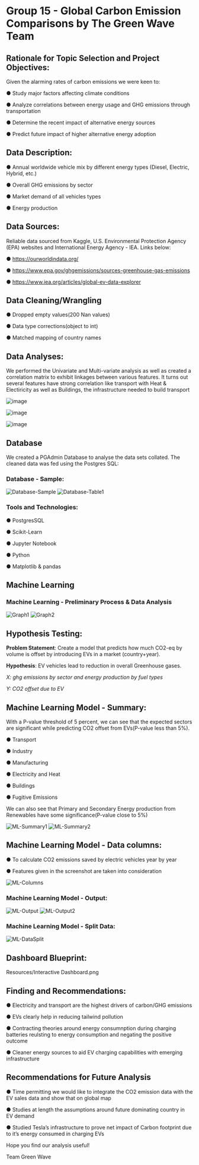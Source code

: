 # Group 15 - Global Carbon Emission Comparisons by The Green Wave Team


## Rationale for Topic Selection and Project Objectives: 

Given the alarming rates of carbon emissions we were keen to:

● Study major factors affecting climate conditions

● Analyze correlations between energy usage and GHG emissions through transportation

● Determine the recent impact of alternative energy sources

● Predict future impact of higher alternative energy adoption



## Data Description:

● Annual worldwide vehicle mix by different energy types  (Diesel, Electric, Hybrid, etc.)
 
● Overall GHG emissions by sector

● Market demand of all vehicles types

● Energy production


## Data Sources:

Reliable data sourced from Kaggle, U.S. Environmental Protection Agency (EPA) websites and International Energy Agency - IEA. Links below:

●  https://ourworldindata.org/

●  https://www.epa.gov/ghgemissions/sources-greenhouse-gas-emissions

●  https://www.iea.org/articles/global-ev-data-explorer



## Data Cleaning/Wrangling

● Dropped empty values(200 Nan values)

● Data type corrections(object to int)

● Matched mapping of country names 


## Data Analyses:

We performed the Univariate and Multi-variate analysis as well as created a correlation matrix to exhibit linkages between various features. It turns out several features have strong correlation like transport with Heat & Electiricity as well as Buildings, the infrastructure needed to build transport

![image](https://user-images.githubusercontent.com/102870991/190325019-01f84146-15a7-49c8-9763-dda32d485111.png)


![image](https://user-images.githubusercontent.com/102870991/190324933-4715a38a-786e-417c-a715-509a9dbfdd4b.png)

![image](https://user-images.githubusercontent.com/102870991/190324809-65a37b29-0add-4e63-804f-21e5932cf624.png)


## Database

We created a PGAdmin Database to analyse the data sets collated. The cleaned data was fed using the Postgres SQL:

### Database - Sample:

![Database-Sample](https://user-images.githubusercontent.com/102638461/188251541-c7f0c2b6-00c3-4175-9b92-a373824ea6e9.PNG)
![Database-Table1](https://user-images.githubusercontent.com/102638461/188787237-08c896e0-bfbe-4f13-b2fe-56020826197f.PNG)

### Tools and Technologies:

● PostgresSQL

● Scikit-Learn

● Jupyter Notebook

● Python 

● Matplotlib & pandas


## Machine Learning

### Machine Learning - Preliminary Process & Data Analysis

![Graph1](https://user-images.githubusercontent.com/102638461/188787420-1a61712d-39c1-4311-9697-2261c33db76d.PNG)
![Graph2](https://user-images.githubusercontent.com/102638461/188787426-1f35dbbb-72fc-415d-867f-2b5abeab3a3e.PNG)


## Hypothesis Testing:

**Problem Statement**: Create a model that predicts how much CO2-eq by volume is offset by introducing EVs in a market (country+year).

**Hypothesis**: EV vehicles lead to reduction in overall Greenhouse gases. 

*X: ghg emissions by sector and energy production by fuel types*

*Y: CO2 offset due to EV*



## Machine Learning Model - Summary:

With a P-value threshold of 5 percent, we can see that the expected sectors are significant while predicting CO2 offset from EVs(P-value less than 5%).

● Transport

● Industry

● Manufacturing

● Electricity and Heat

● Buildings

● Fugitive Emissions

We can also see that Primary and Secondary Energy production from Renewables have some significance(P-value close to 5%)


![ML-Summary1](https://user-images.githubusercontent.com/102638461/188251548-7e3da51f-b2ff-4015-989a-e305e389638f.PNG)
![ML-Summary2](https://user-images.githubusercontent.com/102638461/188251555-084fcc3e-1049-4814-a23d-807fdb98d8df.PNG)

## Machine Learning Model - Data columns:

● To calculate CO2 emissions saved by electric vehicles year by year

● Features given in the screenshot are taken into consideration

![ML-Columns](https://user-images.githubusercontent.com/102638461/188251563-e842ef38-cde7-4543-88fe-0db0cd598d74.PNG)


### Machine Learning Model - Output:

![ML-Output](https://user-images.githubusercontent.com/102638461/188787684-d3b163ae-c1ad-44ad-9909-957b13f6dacd.PNG)
![ML-Output2](https://user-images.githubusercontent.com/102638461/188787694-54fb8c25-6afa-487c-a970-ecf012b04b70.PNG)

### Machine Learning Model - Split Data:

![ML-DataSplit](https://user-images.githubusercontent.com/102638461/188787795-51912aab-79ec-42fc-a2de-e32634ee8055.PNG)


## Dashboard Blueprint:

Resources/Interactive Dashboard.png


## Finding and Recommendations:

● Electricity and transport are the highest drivers of carbon/GHG emissions

● EVs clearly help in reducing tailwind pollution 

● Contracting theories around energy consumnption during charging batteries reulsting to energy consumption and negating the positive outcome

● Cleaner energy sources to aid EV charging capabilities with emerging infrastructure


## Recommendations for Future Analysis

● Time permitting we would like to integrate the CO2 emission data with the
EV sales data and show that on global map

● Studies at length the assumptions around future dominating country in EV
demand

● Studied Tesla’s infrastructure to prove net impact of Carbon footprint due
to it’s energy consumed in charging EVs


Hope you find our analysis useful!

Team Green Wave
